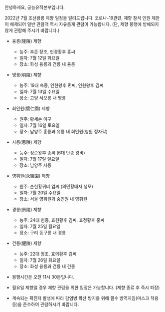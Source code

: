 안녕하세요, 궁능유적본부입니다.

2022년 7월 조선왕릉 제향 일정을 알려드립니다. 코로나-19관련, 제향 참석 인원 제한이 해제되어 일반 관람객 역시 자유롭게 관람이 가능합니다. (단, 제향 봉행에 방해되지 않게 관람해 주시기 바랍니다.)

- 융릉(隆陵) 제향
  - 능주: 추존 장조, 헌경황후 홍씨
  - 일자: 7월 12일 화요일
  - 장소: 화성 융릉과 건릉 내 융릉

- 명릉(明陵) 제향
  - 능주: 19대 숙종, 인현왕후 민씨, 인원왕후 김씨
  - 일자: 7월 13일 수요일
  - 장소: 고양 서오릉 내 명릉

- 회인원(懷仁園) 제향
  - 원주: 황세손 이구
  - 일자: 7월 16일 토요일
  - 장소: 남양주 홍릉과 유릉 내 회인원(영원 정자각)

- 사릉(思陵) 제향
  - 능주: 정순왕후 송씨 (6대 단종 왕비)
  - 일자: 7월 17일 일요일
  - 장소: 남양주 사릉

- 영휘원(永徽園) 제향
  - 원주: 순헌황귀비 엄씨 (의민황태자 생모)
  - 일자: 7월 20일 수요일
  - 장소: 서울 영휘원과 숭인원 내 영휘원

- 경릉(景陵) 제향
  - 능주: 24대 헌종, 효현황후 김씨, 효정황후 홍씨
  - 일자: 7월 25일 월요일
  - 장소: 구리 동구릉 내 경릉

- 건릉(健陵) 제향
  - 능주: 22대 정조, 효의황후 김씨
  - 일자: 7월 26일 화요일
  - 장소: 화성 융릉과 건릉 내 건릉

- 봉행시간은 오전 11시 30분입니다.
- 월요일 제향일 경우 제향 관람을 위한 입장은 가능합니다. (제향 종료 후 즉시 퇴장)
- 계속되는 확진자 발생에 따라 감염병 확산 방지를 위해 필수 방역지침(마스크 착용 등)을 준수하여 관람하시기 바랍니다.